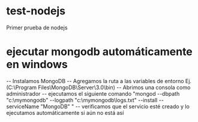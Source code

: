 # test-nodejs
Primer prueba de nodejs


# ejecutar mongodb automáticamente en windows

-- Instalamos MongoDB
-- Agregamos la ruta a las variables de entorno  Ej. (C:\Program Files\MongoDB\Server\3.0\bin)
-- Abrimos una consola como administrador
-- ejecutamos el siguiente comando "mongod --dbpath "c:\mymongodb" --logpath "c:\mymongodb\logs.txt" --install --serviceName "MongoDB" "
-- verificamos que el servicio esté creado  y lo ejecutamos automáticamente si aún no está así